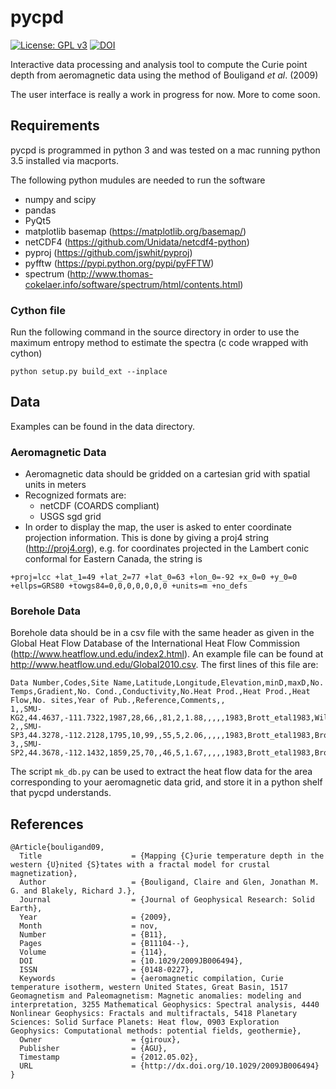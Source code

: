 # pycpd

[![License: GPL v3](https://img.shields.io/badge/License-GPL%20v3-blue.svg)](./01_LICENSE.txt)
[![DOI](https://zenodo.org/badge/89073081.svg)](https://dx.doi.org/10.5281/zenodo.1447153)

Interactive data processing and analysis tool to compute the Curie point depth from aeromagnetic data using the method of Bouligand *et al*. (2009)

The user interface is really a work in progress for now.  More to come soon.

## Requirements

pycpd is programmed in python 3 and was tested on a mac running python 3.5 installed via macports.

The following python mudules are needed to run the software
- numpy and scipy
- pandas
- PyQt5
- matplotlib basemap (https://matplotlib.org/basemap/)
- netCDF4 (https://github.com/Unidata/netcdf4-python)
- pyproj (https://github.com/jswhit/pyproj)
- pyfftw (https://pypi.python.org/pypi/pyFFTW)
- spectrum (http://www.thomas-cokelaer.info/software/spectrum/html/contents.html)

### Cython file

Run the following command in the source directory in order to use the maximum entropy method to estimate the spectra (c code wrapped with cython)

```
python setup.py build_ext --inplace
```
## Data

Examples can be found in the data directory.

### Aeromagnetic Data

- Aeromagnetic data should be gridded on a cartesian grid with spatial units in meters
- Recognized formats are:
    * netCDF (COARDS compliant)
    * USGS sgd grid
- In order to display the map, the user is asked to enter coordinate projection information.  This is done by giving a proj4 string (http://proj4.org), e.g. for coordinates projected in the Lambert conic conformal for Eastern Canada, the string is

```
+proj=lcc +lat_1=49 +lat_2=77 +lat_0=63 +lon_0=-92 +x_0=0 +y_0=0 +ellps=GRS80 +towgs84=0,0,0,0,0,0,0 +units=m +no_defs
```

### Borehole Data

Borehole data should be in a csv file with the same header as given in the Global Heat Flow Database of the International Heat Flow Commission (http://www.heatflow.und.edu/index2.html).  An example file can be found at http://www.heatflow.und.edu/Global2010.csv. The first lines of this file are:
```
Data Number,Codes,Site Name,Latitude,Longitude,Elevation,minD,maxD,No. Temps,Gradient,No. Cond.,Conductivity,No.Heat Prod.,Heat Prod.,Heat Flow,No. sites,Year of Pub.,Reference,Comments,,
1,,SMU-KG2,44.4637,-111.7322,1987,28,66,,81,2,1.88,,,,,1983,Brott_etal1983,Williams_etal1995,,
2,,SMU-SP3,44.3278,-112.2128,1795,10,99,,55,5,2.06,,,,,1983,Brott_etal1983,Brott_etal1983,,
3,,SMU-SP2,44.3678,-112.1432,1859,25,70,,46,5,1.67,,,,,1983,Brott_etal1983,Brott_etal1983,,
```

The script `mk_db.py` can be used to extract the heat flow data for the area corresponding to your aeromagnetic data grid, and store it in a python shelf that pycpd understands.

## References
```
@Article{bouligand09,
  Title                    = {Mapping {C}urie temperature depth in the western {U}nited {S}tates with a fractal model for crustal magnetization},
  Author                   = {Bouligand, Claire and Glen, Jonathan M. G. and Blakely, Richard J.},
  Journal                  = {Journal of Geophysical Research: Solid Earth},
  Year                     = {2009},
  Month                    = nov,
  Number                   = {B11},
  Pages                    = {B11104--},
  Volume                   = {114},
  DOI                      = {10.1029/2009JB006494},
  ISSN                     = {0148-0227},
  Keywords                 = {aeromagnetic compilation, Curie temperature isotherm, western United States, Great Basin, 1517 Geomagnetism and Paleomagnetism: Magnetic anomalies: modeling and interpretation, 3255 Mathematical Geophysics: Spectral analysis, 4440 Nonlinear Geophysics: Fractals and multifractals, 5418 Planetary Sciences: Solid Surface Planets: Heat flow, 0903 Exploration Geophysics: Computational methods: potential fields, geothermie},
  Owner                    = {giroux},
  Publisher                = {AGU},
  Timestamp                = {2012.05.02},
  URL                      = {http://dx.doi.org/10.1029/2009JB006494}
}
```
